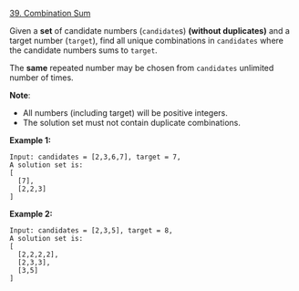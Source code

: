 [39. Combination Sum](https://leetcode.com/problems/combination-sum/)


Given a **set** of candidate numbers (`candidate`s) **(without duplicates)** and a target number (`target`), find all unique combinations in `candidates` where the candidate numbers sums to `target`.

The **same** repeated number may be chosen from `candidates` unlimited number of times.

**Note**:

* All numbers (including target) will be positive integers.
* The solution set must not contain duplicate combinations.

**Example 1:**
```
Input: candidates = [2,3,6,7], target = 7,
A solution set is:
[
  [7],
  [2,2,3]
]
```
**Example 2:**
```
Input: candidates = [2,3,5], target = 8,
A solution set is:
[
  [2,2,2,2],
  [2,3,3],
  [3,5]
]
```